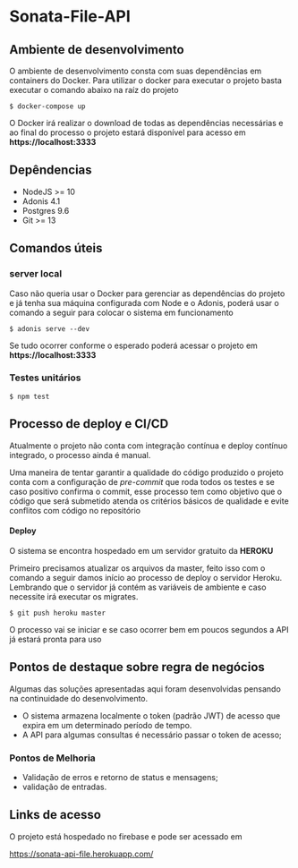 

# Sonata-File-API

## Ambiente de desenvolvimento 

O ambiente de desenvolvimento consta com suas dependências em containers do Docker. 
Para utilizar o docker para executar o projeto basta executar o comando abaixo na raíz do projeto
```
$ docker-compose up
```
O Docker irá realizar o download de todas as dependências necessárias e ao final do processo o projeto estará disponível para acesso em **https://localhost:3333**

## Depêndencias
- NodeJS >= 10  
- Adonis 4.1
- Postgres 9.6
- Git >= 13



## Comandos úteis

### server local
Caso não queria usar o Docker para gerenciar as dependências do projeto e já tenha sua máquina configurada com Node e o Adonis, poderá usar o comando a seguir para colocar o sistema em funcionamento

```
$ adonis serve --dev
```

Se tudo ocorrer conforme o esperado poderá acessar o projeto em **https://localhost:3333**

### Testes unitários

```
$ npm test
```
## Processo de deploy e CI/CD

 Atualmente o projeto não conta com integração contínua e deploy contínuo integrado, o processo ainda é manual. 

 Uma maneira de tentar garantir a qualidade do código produzido o projeto conta com a configuração de *pre-commit* que roda todos os testes e se caso positivo confirma o commit, esse processo tem como objetivo que o código que será submetido atenda os critérios básicos de qualidade e evite conflitos com código no repositório 

####  Deploy
 O sistema se encontra hospedado em um servidor gratuito da **HEROKU**

 Primeiro precisamos atualizar os arquivos da master, feito isso com o comando a seguir damos início ao processo de deploy o servidor Heroku. Lembrando que o servidor já contém as variáveis de ambiente e caso necessite irá executar os migrates.
<!-- 
 Segue abaixo as instruçõe para realizar o deploy no  servidor **Heroku** 
  -->
 ```
$ git push heroku master
```

O processo vai se iniciar e se caso ocorrer bem em poucos segundos a API já estará pronta para uso


## Pontos de destaque sobre regra de negócios
Algumas das soluções apresentadas aqui foram desenvolvidas pensando na continuidade do desenvolvimento.

- O sistema armazena localmente o token (padrão JWT) de acesso que expira em um determinado período de tempo.
- A API para algumas consultas é necessário passar o token de acesso;


### Pontos de Melhoria

- Validação de erros e retorno de status e mensagens;
- validação de entradas.

## Links de acesso
 
 O projeto está hospedado no firebase e pode ser acessado em 
 
 https://sonata-api-file.herokuapp.com/
